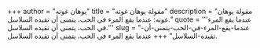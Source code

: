 +++
author = "يوهان غوته"
title = "مقولة يوهان غوته"
description = "مقولة يوهان غوته: عندما يقع المرء في الحب، يتمنى أن تقيده السلاسل."
quote = '''عندما يقع المرء في الحب، يتمنى أن تقيده السلاسل.''' 
slug = "عندما-يقع-المرء-في-الحب-يتمنى-أن-تقيده-السلاسل"
+++
عندما يقع المرء في الحب، يتمنى أن تقيده السلاسل.
